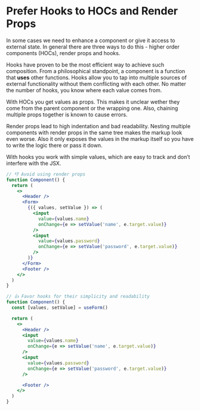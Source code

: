 # Prefer Hooks to HOCs and Render Props

In some cases we need to enhance a component or give it access to external state. In general there are three ways to do this - higher order components (HOCs), render props and hooks.

Hooks have proven to be the most efficient way to achieve such composition. From a philosophical standpoint, a component is a function that **uses** other functions. Hooks allow you to tap into multiple sources of external functionality without them conflicting with each other. No matter the number of hooks, you know where each value comes from.

With HOCs you get values as props. This makes it unclear wether they come from the parent component or the wrapping one. Also, chaining multiple props together is known to cause errors.

Render props lead to high indentation and bad readability. Nesting multiple components with render props in the same tree makes the markup look even worse. Also it only exposes the values in the markup itself so you have to write the logic there or pass it down.

With hooks you work with simple values, which are easy to track and don’t interfere with the JSX.

```jsx
// 👎 Avoid using render props
function Component() {
  return (
    <>
      <Header />
      <Form>
        {({ values, setValue }) => (
          <input
            value={values.name}
            onChange={e => setValue('name', e.target.value)}
          />
          <input
            value={values.password}
            onChange={e => setValue('password', e.target.value)}
          />
        )}
      </Form>
      <Footer />
    </>
  )
}

// 👍 Favor hooks for their simplicity and readability
function Component() {
  const [values, setValue] = useForm()

  return (
    <>
      <Header />
      <input
        value={values.name}
        onChange={e => setValue('name', e.target.value)}
      />
      <input
        value={values.password}
        onChange={e => setValue('password', e.target.value)}
      />

      <Footer />
    </>
  )
}
```

